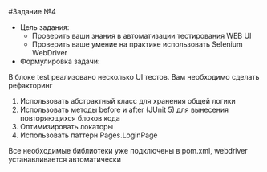 #Задание №4
- Цель задания:
  - Проверить ваши знания в автоматизации тестирования WEB UI
  - Проверить ваше умение на практике использовать Selenium WebDriver
- Формулировка задачи:
  
В блоке test реализовано несколько UI тестов. Вам необходимо сделать рефакторинг
1) Использовать абстрактный класс для хранения общей логики
2) Использовать методы before и after (JUnit 5) для вынесения повторяющихся блоков кода
3) Оптимизировать локаторы
4) Использовать паттерн Pages.LoginPage

Все необходимые библиотеки уже подключены в pom.xml, webdriver устанавливается автоматически

